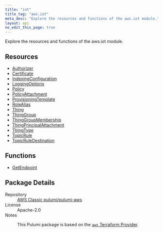 ```yaml
---
title: "iot"
title_tag: "aws.iot"
meta_desc: "Explore the resources and functions of the aws.iot module."
layout: api
no_edit_this_page: true
---
```


<!-- WARNING: this file was generated by Pulumi Docs Generator. -->
<!-- Do not edit by hand unless you're certain you know what you are doing! -->

Explore the resources and functions of the aws.iot module.

<h2 id="resources">Resources</h2>
<ul class="api">
    <li><a href="authorizer/" title="Authorizer"><span class="api-symbol api-symbol--resource"></span>Authorizer</a></li>
    <li><a href="certificate/" title="Certificate"><span class="api-symbol api-symbol--resource"></span>Certificate</a></li>
    <li><a href="indexingconfiguration/" title="IndexingConfiguration"><span class="api-symbol api-symbol--resource"></span>IndexingConfiguration</a></li>
    <li><a href="loggingoptions/" title="LoggingOptions"><span class="api-symbol api-symbol--resource"></span>LoggingOptions</a></li>
    <li><a href="policy/" title="Policy"><span class="api-symbol api-symbol--resource"></span>Policy</a></li>
    <li><a href="policyattachment/" title="PolicyAttachment"><span class="api-symbol api-symbol--resource"></span>PolicyAttachment</a></li>
    <li><a href="provisioningtemplate/" title="ProvisioningTemplate"><span class="api-symbol api-symbol--resource"></span>ProvisioningTemplate</a></li>
    <li><a href="rolealias/" title="RoleAlias"><span class="api-symbol api-symbol--resource"></span>RoleAlias</a></li>
    <li><a href="thing/" title="Thing"><span class="api-symbol api-symbol--resource"></span>Thing</a></li>
    <li><a href="thinggroup/" title="ThingGroup"><span class="api-symbol api-symbol--resource"></span>ThingGroup</a></li>
    <li><a href="thinggroupmembership/" title="ThingGroupMembership"><span class="api-symbol api-symbol--resource"></span>ThingGroupMembership</a></li>
    <li><a href="thingprincipalattachment/" title="ThingPrincipalAttachment"><span class="api-symbol api-symbol--resource"></span>ThingPrincipalAttachment</a></li>
    <li><a href="thingtype/" title="ThingType"><span class="api-symbol api-symbol--resource"></span>ThingType</a></li>
    <li><a href="topicrule/" title="TopicRule"><span class="api-symbol api-symbol--resource"></span>TopicRule</a></li>
    <li><a href="topicruledestination/" title="TopicRuleDestination"><span class="api-symbol api-symbol--resource"></span>TopicRuleDestination</a></li>
</ul>

<h2 id="functions">Functions</h2>
<ul class="api">
    <li><a href="getendpoint/" title="GetEndpoint"><span class="api-symbol api-symbol--function"></span>GetEndpoint</a></li>
</ul>

<h2 id="package-details">Package Details</h2>
<dl class="package-details">
	<dt>Repository</dt>
	<dd><a href="https://github.com/pulumi/pulumi-aws">AWS Classic pulumi/pulumi-aws</a></dd>
	<dt>License</dt>
	<dd>Apache-2.0</dd>
	<dt>Notes</dt>
	<dd><p>This Pulumi package is based on the <a href="https://github.com/hashicorp/terraform-provider-aws"><code>aws</code> Terraform Provider</a>.</p>
</dd>
</dl>

